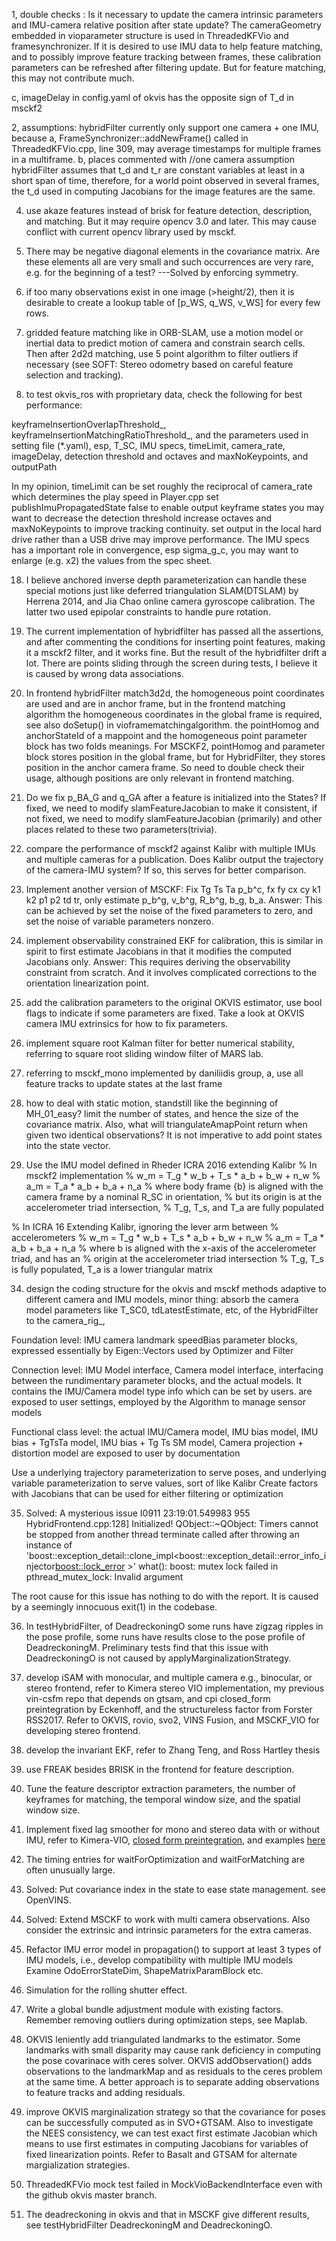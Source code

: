 1, double checks : 
Is it necessary to update the camera intrinsic parameters and IMU-camera relative
position after state update? The cameraGeometry embedded in vioparameter structure
is used in ThreadedKFVio and framesynchronizer. If it is desired to use IMU data to help
feature matching, and to possibly improve feature tracking between frames,
these calibration parameters can be refreshed after filtering update.
But for feature matching, this may not contribute much.

c, imageDelay in config.yaml of okvis has the opposite sign of T_d in msckf2

2, assumptions: hybridFilter currently only support one camera + one IMU, because 
a, FrameSynchronizer::addNewFrame() called in ThreadedKFVio.cpp, line 309, may average timestamps for multiple frames in a multiframe.
b, places commented with //one camera assumption
hybridFilter assumes that t_d and t_r are constant variables at least in a short span of time,
therefore, for a world point observed in several frames, the t_d used in computing Jacobians for the image features are the same.

4. use akaze features instead of brisk for feature detection, description, and matching. But it may require opencv 3.0 and later.
This may cause conflict with current opencv library used by msckf.

8. There may be negative diagonal elements in the covariance matrix. Are these elements all are very small and
such occurrences are very rare, e.g. for the beginning of a test? ---Solved by enforcing symmetry.

9. if too many observations exist in one image (>height/2), then it is desirable to create a lookup table of [p_WS, q_WS, v_WS] for every few rows. 

10. gridded feature matching like in ORB-SLAM, use a motion model or inertial data to predict motion of camera and constrain search cells.
Then after 2d2d matching, use 5 point algorithm to
filter outliers if necessary (see SOFT: Stereo odometry based on careful feature selection and tracking).

15. to test okvis_ros with proprietary data, check the following for best performance: 

keyframeInsertionOverlapThreshold_,
keyframeInsertionMatchingRatioThreshold_,
and the parameters used in setting file (*.yaml), esp, T_SC, IMU specs, timeLimit, camera_rate, imageDelay, detection threshold and octaves and maxNoKeypoints, and outputPath

In my opinion, timeLimit can be set roughly the reciprocal of camera_rate which determines the play speed in Player.cpp
set publishImuPropagatedState false to enable output keyframe states
you may want to decrease the detection threshold increase octaves and maxNoKeypoints to improve tracking continuity.
set output in the local hard drive rather than a USB drive may improve performance.
The IMU specs has a important role in convergence, esp sigma_g_c, you may want to enlarge (e.g. x2) the values from the spec sheet.

18. I believe anchored inverse depth parameterization can handle these special
motions just like deferred triangulation SLAM(DTSLAM) by Herrena 2014, and Jia
Chao online camera gyroscope calibration.
The latter two used epipolar constraints to handle pure rotation.

19. The current implementation of hybridfilter has passed all the assertions, and after commenting
the conditions for inserting point features, making it a msckf2 filter, and it works fine.
But the result of the hybridfilter drift a lot. There are points sliding through the screen during
tests, I believe it is caused by wrong data associations.

20. In frontend hybridFilter match3d2d, the homogeneous point coordinates are used and are in anchor frame,
but in the frontend matching algorithm the homogeneous coordinates in the global frame is required,
see also doSetup() in vioframematchingalgorithm. the pointHomog and anchorStateId of a mappoint and
the homogeneous point parameter block has two folds meanings.
For MSCKF2, pointHomog and parameter block stores position in the global frame, but for HybridFilter,
they stores position in the anchor camera frame. So need to double check their usage, although
positions are only relevant in frontend matching.

24. Do we fix p_BA_G and q_GA after a feature is initialized into the States?
If fixed, we need to modify slamFeatureJacobian to make it consistent,
if not fixed, we need to modify slamFeatureJacobian (primarily) and other places related to these two parameters(trivia).

25. compare the performance of msckf2 against Kalibr with multiple IMUs and multiple cameras for a publication.
Does Kalibr output the trajectory of the camera-IMU system? If so, this serves for better comparison.

28. Implement another version of MSCKF: Fix Tg Ts Ta p_b^c, fx fy cx cy k1 k2 p1 p2 td tr, only estimate
p_b^g, v_b^g, R_b^g, b_g, b_a.
Answer: This can be achieved by set the noise of the fixed parameters to zero,
and set the noise of variable parameters nonzero.

29. implement observability constrained EKF for calibration, this is similar in spirit to first estimate
Jacobians in that it modifies the computed Jacobians only.
Answer: This requires deriving the observability constraint from scratch.
And it involves complicated corrections to the orientation linearization point.

30. add the calibration parameters to the original OKVIS estimator, use bool flags to indicate
if some parameters are fixed. Take a look at OKVIS camera IMU extrinsics for how to fix parameters.

31. implement square root Kalman filter for better numerical stability, referring to square root sliding window filter of MARS lab.

32. referring to msckf_mono implemented by daniliidis group, 
a, use all feature tracks to update states at the last frame

6. how to deal with static motion, standstill like the beginning of MH_01_easy?
limit the number of states, and hence the size of the covariance matrix.
Also, what will triangulateAmapPoint return when given two identical observations?
It is not imperative to add point states into the state vector.

33. Use the IMU model defined in Rheder ICRA 2016 extending Kalibr
% In msckf2 implementation
% w_m = T_g * w_b + T_s * a_b + b_w + n_w
% a_m = T_a * a_b + b_a + n_a
% where body frame {b} is aligned with the camera frame by a nominal R_SC in orientation,
% but its origin is at the accelerometer triad intersection,
% T_g, T_s, and T_a are fully populated

% In ICRA 16 Extending Kalibr, ignoring the lever arm between
% accelerometers
% w_m = T_g * w_b + T_s * a_b + b_w + n_w
% a_m = T_a * a_b + b_a + n_a
% where b is aligned with the x-axis of the accelerometer triad, and has an
% origin at the accelerometer triad intersection
% T_g, T_s is fully populated, T_a is a lower triangular matrix

34. design the coding structure for the okvis and msckf methods adaptive to different camera and IMU models,
minor thing: absorb the camera model parameters like T_SC0, tdLatestEstimate, etc, of the HybridFilter to the camera_rig_,

Foundation level: IMU camera landmark speedBias parameter blocks, expressed essentially by Eigen::Vectors
used by Optimizer and Filter

Connection level: IMU Model interface, Camera model interface, interfacing between the
rundimentary parameter blocks, and the actual models. It contains the IMU/Camera model type info which can be set by users.
are exposed to user settings, employed by the Algorithm to manage sensor models

Functional class level: the actual IMU/Camera model, IMU bias model, IMU bias + TgTsTa model, IMU bias + Tg Ts SM model, Camera projection + distortion model
are exposed to user by documentation

Use a underlying trajectory parameterization to serve poses, and underlying variable parameterization to serve values, sort of like Kalibr
Create factors with Jacobians that can be used for either filtering or optimization

35. Solved: A mysterious issue
I0911 23:19:01.549983   955 HybridFrontend.cpp:128] Initialized!
QObject::~QObject: Timers cannot be stopped from another thread
terminate called after throwing an instance of 'boost::exception_detail::clone_impl<boost::exception_detail::error_info_injector<boost::lock_error> >'
  what():  boost: mutex lock failed in pthread_mutex_lock: Invalid argument

The root cause for this issue has nothing to do with the report. It is caused by a seemingly innocuous exit(1) in the codebase.

36. In testHybridFilter, of DeadreckoningO some runs have zigzag ripples in the pose profile, 
some runs have results close to the pose profile of DeadreckoningM. 
Preliminary tests find that this issue with DeadreckoningO is not caused by applyMarginalizationStrategy.

39. develop iSAM with monocular, and multiple camera e.g., binocular, or stereo frontend, refer to Kimera stereo VIO implementation, 
my previous vin-csfm repo that depends on gtsam, and cpi closed_form preintegration by Eckenhoff, and 
the structureless factor from Forster RSS2017.
Refer to OKVIS, rovio, svo2, VINS Fusion, and MSCKF_VIO for developing stereo frontend.

40. develop the invariant EKF, refer to Zhang Teng, and Ross Hartley thesis

41. use FREAK besides BRISK in the frontend for feature description.

42. Tune the feature descriptor extraction parameters, the number of keyframes for matching,
 the temporal window size, and the spatial window size.

43. Implement fixed lag smoother for mono and stereo data with or without IMU, refer to Kimera-VIO, [closed form preintegration](https://github.com/rpng/cpi), and 
examples [here](https://github.com/ganlumomo/VisualInertialOdometry)

44. The timing entries for waitForOptimization and waitForMatching are often unusually large.

45. Solved: Put covariance index in the state to ease state management. see OpenVINS.

46. Solved: Extend MSCKF to work with multi camera observations.
Also consider the extrinsic and intrinsic parameters for the extra cameras.

47. Refactor IMU error model in propagation() to support at least 3 types of IMU models, i.e.,
develop compatibility with multiple IMU models
Examine OdoErrorStateDim, ShapeMatrixParamBlock etc.

48. Simulation for the rolling shutter effect.

49. Write a global bundle adjustment module with existing factors. Remember removing outliers during optimization steps, see Maplab.

50. OKVIS leniently add triangulated landmarks to the estimator.
Some landmarks with small disparity may cause rank deficiency in computing the pose covarinace with ceres solver.
OKVIS addObservation() adds observations to the landmarkMap and as residuals to the ceres problem at the same time.
A better approach is to separate adding observations to feature tracks and adding residuals.

51. improve OKVIS marginalization strategy so that the covariance for poses can be successfully computed as in SVO+GTSAM.
Also to investigate the NEES consistency, we can test exact first estimate Jacobian which means to use first estimates in
computing Jacobians for variables of fixed linearization points.
Refer to Basalt and GTSAM for alternate margialization strategies.

52. ThreadedKFVio mock test failed in MockVioBackendInterface even with the github okvis master branch.

53. The deadreckoning in okvis and that in MSCKF give different results, see testHybridFilter DeadreckoningM and DeadreckoningO.



